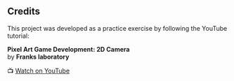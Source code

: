 ## Credits

This project was developed as a practice exercise by following the YouTube tutorial:

**Pixel Art Game Development: 2D Camera**  
by **Franks laboratory**  

📺 [Watch on YouTube](https://www.youtube.com/watch?v=5PkdYFbS4K4)
